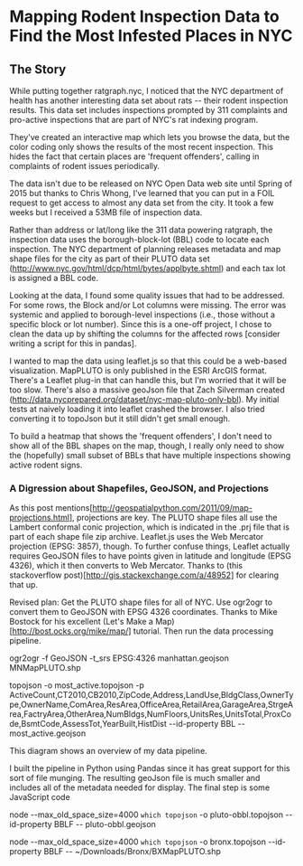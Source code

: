 # Mapping Rodent Inspection Data to Find the Most Infested Places in NYC

## The Story

While putting together ratgraph.nyc, I noticed that the NYC department of health has another interesting data set about rats -- their rodent inspection results.  This data set includes inspections prompted by 311 complaints and pro-active inspections that are part of NYC's rat indexing program.

They've created an interactive map which lets you browse the data, but the color coding only shows the results of the most recent inspection.  This hides the fact that certain places are 'frequent offenders', calling in complaints of rodent issues periodically.

The data isn't due to be released on NYC Open Data web site until Spring of 2015 but thanks to Chris Whong, I've learned that you can put in a FOIL request to get access to almost any data set from the city.  It took a few weeks but I received a 53MB file of inspection data.

Rather than address or lat/long like the 311 data powering ratgraph, the inspection data uses the borough-block-lot (BBL) code to locate each inspection.  The NYC department of planning releases metadata and map shape files for the city as part of their PLUTO data set (http://www.nyc.gov/html/dcp/html/bytes/applbyte.shtml) and each tax lot is assigned a BBL code.

Looking at the data, I found some quality issues that had to be addressed.  For some rows, the Block and/or Lot columns were missing.  The error was systemic and applied to borough-level inspections (i.e., those without a specific block or lot number).  Since this is a one-off project, I chose to clean the data up by shifting the columns for the affected rows [consider writing a script for this in pandas].

I wanted to map the data using leaflet.js so that this could be a web-based visualization.  MapPLUTO is only published in the ESRI ArcGIS format.  There's a Leaflet plug-in that can handle this, but I'm worried that it will be too slow.  There's also a massive geoJson file that Zach Silverman created (http://data.nycprepared.org/dataset/nyc-map-pluto-only-bbl).  My initial tests at naively loading it into leaflet crashed the browser.  I also tried converting it to topoJson but it still didn't get small enough.

To build a heatmap that shows the 'frequent offenders', I don't need to show all of the BBL shapes on the map, though, I really only need to show the (hopefully) small subset of BBLs that have multiple inspections showing active rodent signs.

### A Digression about Shapefiles, GeoJSON, and Projections
As this post mentions[http://geospatialpython.com/2011/09/map-projections.html], projections are key.  The PLUTO shape files all use the Lambert conformal conic projection, which is indicated in the .prj file that is part of each shape file zip archive.  Leaflet.js uses the Web Mercator projection (EPSG: 3857), though.  To further confuse things, Leaflet actually requires GeoJSON files to have points given in latitude and longitude (EPSG 4326), which it then converts to Web Mercator.  Thanks to (this stackoverflow post)[http://gis.stackexchange.com/a/48952] for clearing that up.

Revised plan:  Get the PLUTO shape files for all of NYC.  Use ogr2ogr to convert them to GeoJSON with EPSG 4326 coordinates.  Thanks to Mike Bostock for his excellent (Let's Make a Map)[http://bost.ocks.org/mike/map/] tutorial.  Then run the data processing pipeline.

ogr2ogr -f GeoJSON -t_srs EPSG:4326 manhattan.geojson MNMapPLUTO.shp

topojson -o most_active.topojson -p ActiveCount,CT2010,CB2010,ZipCode,Address,LandUse,BldgClass,OwnerType,OwnerName,ComArea,ResArea,OfficeArea,RetailArea,GarageArea,StrgeArea,FactryArea,OtherArea,NumBldgs,NumFloors,UnitsRes,UnitsTotal,ProxCode,BsmtCode,AssessTot,YearBuilt,HistDist --id-property BBL -- most_active.geojson


This diagram shows an overview of my data pipeline.  

I built the pipeline in Python using Pandas since it has great support for this sort of file munging.  The resulting geoJson file is much smaller and includes all of the metadata needed for display.  The final step is some JavaScript code

node --max_old_space_size=4000 `which topojson` -o pluto-obbl.topojson --id-property BBLF -- pluto-obbl.geojson

node --max_old_space_size=4000 `which topojson` -o bronx.topojson --id-property BBLF -- ~/Downloads/Bronx/BXMapPLUTO.shp
